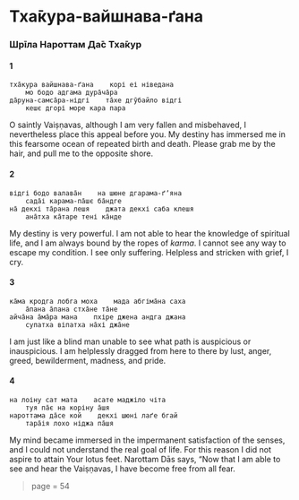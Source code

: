# Тха̄кура-вайшнава-ґана

### Шрīла Нароттам Да̄с Тха̄кур

#### 1

    тха̄кура вайшнава-ґана    корі еі ніведана
        мо бодо адгама дура̄ча̄ра
    да̄руна-самса̄ра-нідгі    та̄хе дгӯбайло відгі
        кешє дгорі море кара пара

O saintly Vaiṣṇavas, although I am very fallen and misbehaved, I nevertheless place this appeal before you. My destiny has immersed me in this fearsome ocean of repeated birth and death. Please grab me by the hair, and pull me to the opposite shore.

#### 2

    відгі бодо валава̄н    на шюне дгарама-ґʼяна
        сада̄і карама-па̄шє ба̄ндге
    на̄ декхі та̄рана лешя    джата декхі саба клешя
        ана̄тха ка̄таре тені ка̄нде

My destiny is very powerful. I am not able to hear the knowledge of spiritual life, and I am always bound by the ropes of *karma*. I cannot see any way to escape my condition. I see only suffering. Helpless and stricken with grief, I cry.

#### 3

    ка̄ма кродга лобга моха    мада абгіма̄на саха
        а̄пана а̄пана стха̄не та̄не
    айча̄на а̄ма̄ра мана    пхіре джена андга джана
        супатха віпатха на̄хі джа̄не

I am just like a blind man unable to see what path is auspicious or inauspicious. I am helplessly dragged from here to there by lust, anger, greed, bewilderment, madness, and pride.

#### 4

    на лоіну сат мата    асате маджіло чіта
        туя па̄є на коріну а̄шя
    нароттама да̄се кой    декхі шюні лаґе бгай
        тара̄ія лохо ніджа па̄шя

My mind became immersed in the impermanent satisfaction of the senses, and I could not understand the real goal of life. For this reason I did not aspire to attain Your lotus feet. Narottam Dās says, “Now that I am able to see and hear the Vaiṣṇavas, I have become free from all fear.


> page = 54

